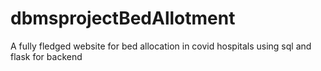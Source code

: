 # dbmsprojectBedAllotment
A fully fledged website for bed allocation in covid hospitals using sql and flask for backend
